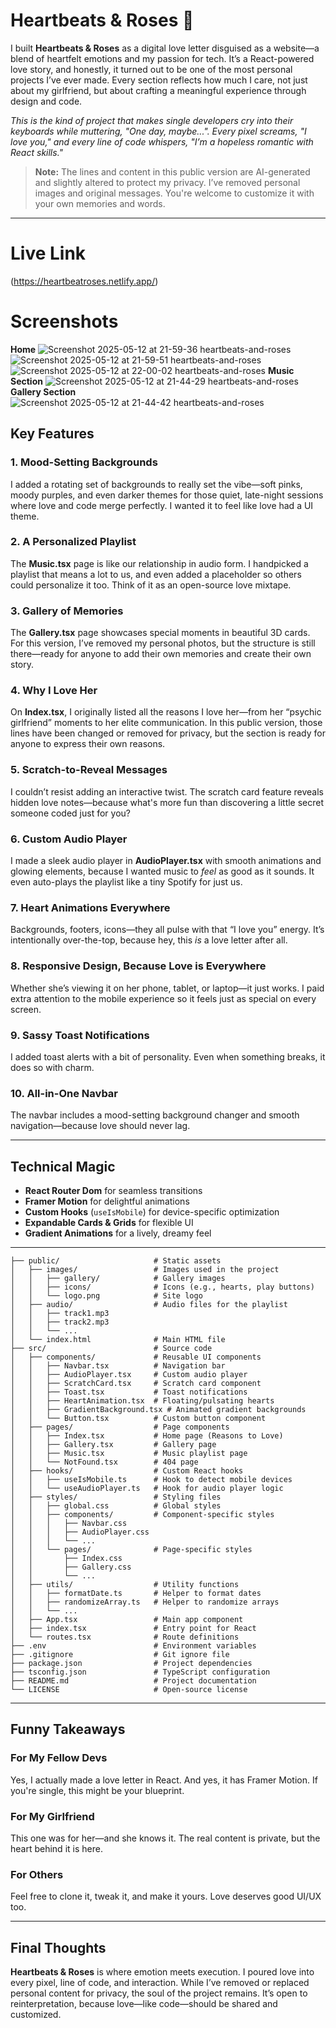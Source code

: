 # Heartbeats & Roses 💖

I built **Heartbeats & Roses** as a digital love letter disguised as a website—a blend of heartfelt emotions and my passion for tech. It’s a React-powered love story, and honestly, it turned out to be one of the most personal projects I’ve ever made. Every section reflects how much I care, not just about my girlfriend, but about crafting a meaningful experience through design and code.

*This is the kind of project that makes single developers cry into their keyboards while muttering, "One day, maybe...". Every pixel screams, "I love you," and every line of code whispers, "I’m a hopeless romantic with React skills."*

> **Note:** The lines and content in this public version are AI-generated and slightly altered to protect my privacy. I’ve removed personal images and original messages. You're welcome to customize it with your own memories and words.

---
# Live Link

(https://heartbeatroses.netlify.app/)
# Screenshots
**Home**
![Screenshot 2025-05-12 at 21-59-36 heartbeats-and-roses](https://github.com/user-attachments/assets/3da1bc79-4c62-4534-b92d-ebc6416e0f86)
![Screenshot 2025-05-12 at 21-59-51 heartbeats-and-roses](https://github.com/user-attachments/assets/a5e0ba4d-38ed-4287-ac0c-c94792eeb296)
![Screenshot 2025-05-12 at 22-00-02 heartbeats-and-roses](https://github.com/user-attachments/assets/5daff5dd-a72a-4889-ba3c-87acb1c89d3d)
**Music Section**
![Screenshot 2025-05-12 at 21-44-29 heartbeats-and-roses](https://github.com/user-attachments/assets/c50ef9a0-5b61-4730-bbd9-60a6599207d8)
**Gallery Section**
![Screenshot 2025-05-12 at 21-44-42 heartbeats-and-roses](https://github.com/user-attachments/assets/d2c49fe0-69fa-49dc-9b77-f4dc32d01721)



##  Key Features

### 1. Mood-Setting Backgrounds  
I added a rotating set of backgrounds to really set the vibe—soft pinks, moody purples, and even darker themes for those quiet, late-night sessions where love and code merge perfectly. I wanted it to feel like love had a UI theme.

### 2. A Personalized Playlist  
The **Music.tsx** page is like our relationship in audio form. I handpicked a playlist that means a lot to us, and even added a placeholder so others could personalize it too. Think of it as an open-source love mixtape.

### 3. Gallery of Memories  
The **Gallery.tsx** page showcases special moments in beautiful 3D cards. For this version, I’ve removed my personal photos, but the structure is still there—ready for anyone to add their own memories and create their own story.

### 4. Why I Love Her  
On **Index.tsx**, I originally listed all the reasons I love her—from her “psychic girlfriend” moments to her elite communication. In this public version, those lines have been changed or removed for privacy, but the section is ready for anyone to express their own reasons.

### 5. Scratch-to-Reveal Messages  
I couldn’t resist adding an interactive twist. The scratch card feature reveals hidden love notes—because what's more fun than discovering a little secret someone coded just for you?

### 6. Custom Audio Player  
I made a sleek audio player in **AudioPlayer.tsx** with smooth animations and glowing elements, because I wanted music to *feel* as good as it sounds. It even auto-plays the playlist like a tiny Spotify for just us.

### 7. Heart Animations Everywhere  
Backgrounds, footers, icons—they all pulse with that “I love you” energy. It’s intentionally over-the-top, because hey, this *is* a love letter after all.

### 8. Responsive Design, Because Love is Everywhere  
Whether she’s viewing it on her phone, tablet, or laptop—it just works. I paid extra attention to the mobile experience so it feels just as special on every screen.

### 9. Sassy Toast Notifications  
I added toast alerts with a bit of personality. Even when something breaks, it does so with charm.

### 10. All-in-One Navbar  
The navbar includes a mood-setting background changer and smooth navigation—because love should never lag.

---

##  Technical Magic

- **React Router Dom** for seamless transitions  
- **Framer Motion** for delightful animations  
- **Custom Hooks** (`useIsMobile`) for device-specific optimization  
- **Expandable Cards & Grids** for flexible UI  
- **Gradient Animations** for a lively, dreamy feel

---

```Heartbeats&Roses/
├── public/                     # Static assets
│   ├── images/                 # Images used in the project
│   │   ├── gallery/            # Gallery images
│   │   ├── icons/              # Icons (e.g., hearts, play buttons)
│   │   └── logo.png            # Site logo
│   ├── audio/                  # Audio files for the playlist
│   │   ├── track1.mp3
│   │   ├── track2.mp3
│   │   └── ...                 
│   └── index.html              # Main HTML file
├── src/                        # Source code
│   ├── components/             # Reusable UI components
│   │   ├── Navbar.tsx          # Navigation bar
│   │   ├── AudioPlayer.tsx     # Custom audio player
│   │   ├── ScratchCard.tsx     # Scratch card component
│   │   ├── Toast.tsx           # Toast notifications
│   │   ├── HeartAnimation.tsx  # Floating/pulsating hearts
│   │   ├── GradientBackground.tsx # Animated gradient backgrounds
│   │   └── Button.tsx          # Custom button component
│   ├── pages/                  # Page components
│   │   ├── Index.tsx           # Home page (Reasons to Love)
│   │   ├── Gallery.tsx         # Gallery page
│   │   ├── Music.tsx           # Music playlist page
│   │   └── NotFound.tsx        # 404 page
│   ├── hooks/                  # Custom React hooks
│   │   ├── useIsMobile.ts      # Hook to detect mobile devices
│   │   └── useAudioPlayer.ts   # Hook for audio player logic
│   ├── styles/                 # Styling files
│   │   ├── global.css          # Global styles
│   │   ├── components/         # Component-specific styles
│   │   │   ├── Navbar.css
│   │   │   ├── AudioPlayer.css
│   │   │   └── ...
│   │   └── pages/              # Page-specific styles
│   │       ├── Index.css
│   │       ├── Gallery.css
│   │       └── ...
│   ├── utils/                  # Utility functions
│   │   ├── formatDate.ts       # Helper to format dates
│   │   ├── randomizeArray.ts   # Helper to randomize arrays
│   │   └── ...
│   ├── App.tsx                 # Main app component
│   ├── index.tsx               # Entry point for React
│   └── routes.tsx              # Route definitions
├── .env                        # Environment variables
├── .gitignore                  # Git ignore file
├── package.json                # Project dependencies
├── tsconfig.json               # TypeScript configuration
├── README.md                   # Project documentation
└── LICENSE                     # Open-source license
```
---

##  Funny Takeaways

### For My Fellow Devs  
Yes, I actually made a love letter in React. And yes, it has Framer Motion. If you're single, this might be your blueprint.

### For My Girlfriend  
This one was for her—and she knows it. The real content is private, but the heart behind it is here.

### For Others  
Feel free to clone it, tweak it, and make it yours. Love deserves good UI/UX too.

---

##  Final Thoughts

**Heartbeats & Roses** is where emotion meets execution. I poured love into every pixel, line of code, and interaction. While I’ve removed or replaced personal content for privacy, the soul of the project remains. It’s open to reinterpretation, because love—like code—should be shared and customized.
